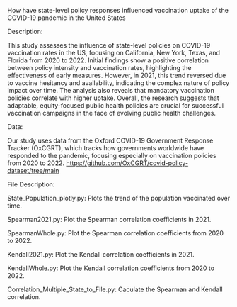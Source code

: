 How have state-level policy responses influenced vaccination uptake of the COVID-19 pandemic in the United States

Description: 

This study assesses the influence of state-level policies on COVID-19 vaccination rates in the US, 
focusing on California, New York, Texas, and Florida from 2020 to 2022. Initial findings
show a positive correlation between policy intensity and vaccination rates, highlighting the
effectiveness of early measures. However, in 2021, this trend reversed due to vaccine hesitancy
and availability, indicating the complex nature of policy impact over time. The analysis also
reveals that mandatory vaccination policies correlate with higher uptake. Overall, the research
suggests that adaptable, equity-focused public health policies are crucial for successful
vaccination campaigns in the face of evolving public health challenges.

Data: 

Our study uses data from the Oxford COVID-19 Government Response Tracker (OxCGRT), which tracks how governments worldwide have responded to the pandemic, focusing especially on vaccination policies from 2020 to 2022.
https://github.com/OxCGRT/covid-policy-dataset/tree/main


File Description:


State_Population_plotly.py: Plots the trend of the population vaccinated over time.

Spearman2021.py: Plot the Spearman correlation coefficients in 2021.

SpearmanWhole.py: Plot the Spearman correlation coefficients from 2020 to 2022.

Kendall2021.py: Plot the Kendall correlation coefficients in 2021.

KendallWhole.py: Plot the Kendall correlation coefficients from 2020 to 2022.

Correlation_Multiple_State_to_File.py: Caculate the Spearman and Kendall correlation.
